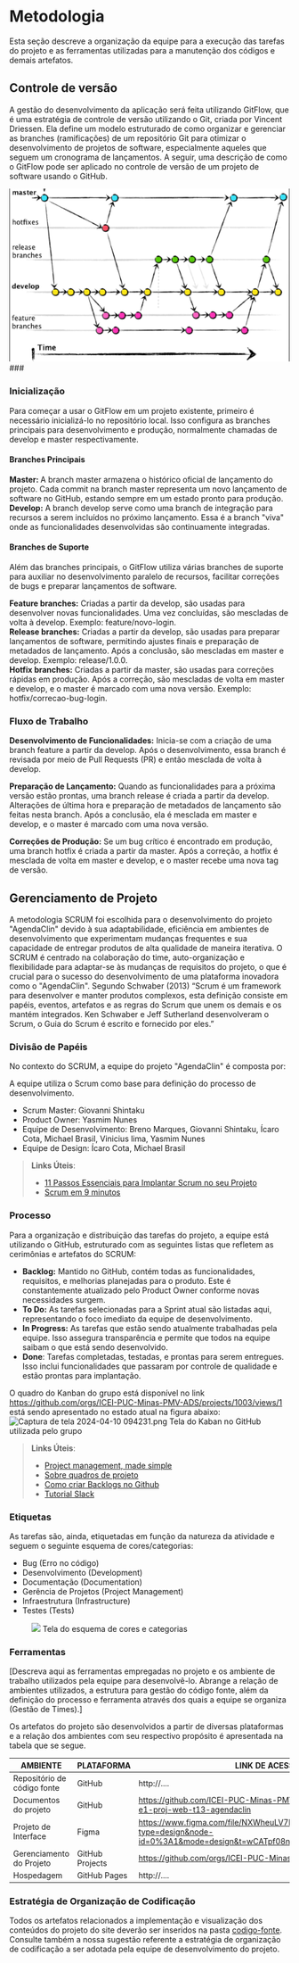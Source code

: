 
# Metodologia

Esta seção descreve a organização da equipe para a execução das tarefas do projeto e as ferramentas utilizadas para a manutenção dos códigos e demais artefatos.


## Controle de versão
A gestão do desenvolvimento da aplicação será feita utilizando
GitFlow, que é uma estratégia de controle de versão 
utilizando o Git, criada por Vincent Driessen. Ela define um modelo estruturado de como organizar e gerenciar as 
branches (ramificações) de um repositório Git para otimizar o desenvolvimento de projetos de software,
especialmente aqueles que seguem um cronograma de lançamentos.
A seguir, uma descrição de como o GitFlow pode ser aplicado no controle de versão de um projeto de software usando o GitHub.

![img_7.png](img_7.png)###


### Inicialização

Para começar a usar o GitFlow em um projeto existente, primeiro é necessário inicializá-lo no repositório local. Isso configura as branches principais para desenvolvimento e produção, normalmente chamadas de develop e master respectivamente.

#### Branches Principais

<b> Master: </b> A branch master armazena o histórico oficial de lançamento do projeto. Cada commit na branch master 
representa um novo lançamento de software no GitHub, estando sempre em um estado pronto para produção.<br>
<b> Develop:</b> A branch develop serve como uma branch de integração para recursos a serem incluídos no próximo 
lançamento.
Essa é a branch "viva" onde as funcionalidades desenvolvidas são continuamente integradas.

#### Branches de Suporte

Além das branches principais, o GitFlow utiliza várias branches de suporte para auxiliar no desenvolvimento paralelo de recursos, facilitar correções de bugs e preparar lançamentos de software.

<b>Feature branches:</b> Criadas a partir da develop, são usadas para desenvolver novas funcionalidades. Uma vez 
concluídas, são mescladas de volta à develop. Exemplo: feature/novo-login. <br>
<b>Release branches:</b> Criadas a partir da develop, são usadas para preparar lançamentos de software, permitindo 
ajustes finais e preparação de metadados de lançamento. Após a conclusão, são mescladas em master e develop. Exemplo: release/1.0.0.
<br><b>Hotfix branches:</b> Criadas a partir da master, são usadas para correções rápidas em produção. Após a correção, são 
mescladas de volta em master e develop, e o master é marcado com uma nova versão. Exemplo: hotfix/correcao-bug-login.

### Fluxo de Trabalho

<b>Desenvolvimento de Funcionalidades:</b> Inicia-se com a criação de uma branch feature a partir da develop. Após o 
desenvolvimento, essa branch é revisada por meio de Pull Requests (PR) e então mesclada de volta à develop.

<b>Preparação de Lançamento:</b> Quando as funcionalidades para a próxima versão estão prontas, uma branch release é 
criada a partir da develop. Alterações de última hora e preparação de metadados de lançamento são feitas nesta branch. Após a conclusão, ela é mesclada em master e develop, e o master é marcado com uma nova versão.

<b>Correções de Produção:</b> Se um bug crítico é encontrado em produção, uma branch hotfix é criada a partir da master. Após a correção, a hotfix é mesclada de volta em master e develop, e o master recebe uma nova tag de versão.

## Gerenciamento de Projeto
A metodologia SCRUM foi escolhida para o desenvolvimento do projeto "AgendaClin" devido à sua adaptabilidade, eficiência em ambientes de desenvolvimento que experimentam mudanças frequentes e sua capacidade de entregar produtos de alta qualidade de maneira iterativa. O SCRUM é centrado na colaboração do time, auto-organização e flexibilidade para adaptar-se às mudanças de requisitos do projeto, o que é crucial para o sucesso do desenvolvimento de uma plataforma inovadora como o "AgendaClin". Segundo Schwaber (2013)
“Scrum é um framework para desenvolver e manter produtos complexos, esta definição consiste em papéis, eventos, artefatos e as regras do Scrum que unem os demais e os mantém integrados. Ken Schwaber e Jeff Sutherland desenvolveram o Scrum, o Guia do Scrum é escrito e fornecido por eles.”

### Divisão de Papéis
No contexto do SCRUM, a equipe do projeto "AgendaClin" é composta por:

A equipe utiliza o Scrum como base para definição do processo de desenvolvimento.

- Scrum Master: Giovanni Shintaku
- Product Owner: Yasmim Nunes
- Equipe de Desenvolvimento: Breno Marques, Giovanni Shintaku, Ícaro Cota, Michael  Brasil, Vinicius lima, Yasmim Nunes
- Equipe de Design: Ícaro Cota, Michael  Brasil

> **Links Úteis**:
> - [11 Passos Essenciais para Implantar Scrum no seu 
> Projeto](https://mindmaster.com.br/scrum-11-passos/)
> - [Scrum em 9 minutos](https://www.youtube.com/watch?v=XfvQWnRgxG0)

### Processo

Para a organização e distribuição das tarefas do projeto, a equipe está utilizando o GitHub, estruturado com as seguintes listas que refletem as cerimônias e artefatos do SCRUM:

- <b>Backlog:</b> Mantido no GitHub, contém todas as funcionalidades, requisitos, e melhorias planejadas para o produto. 
  Este é constantemente atualizado pelo Product Owner conforme novas necessidades surgem.  
- <b>To Do:</b> As tarefas selecionadas para a Sprint atual são listadas aqui, representando o foco imediato da equipe de desenvolvimento.
- <b>In Progress:</b> As tarefas que estão sendo atualmente trabalhadas pela equipe. Isso assegura transparência e permite 
  que todos na equipe saibam o que está sendo desenvolvido. 
- <b>Done</b>: Tarefas completadas, testadas, e prontas para serem entregues. Isso inclui funcionalidades que 
  passaram por controle de qualidade e estão prontas para implantação. <br>

O quadro do Kanban do grupo está disponível no link https://github.com/orgs/ICEI-PUC-Minas-PMV-ADS/projects/1003/views/1
está sendo apresentado no estado atual na figura abaixo:
![Captura de tela 2024-04-10 094231.png](..%2F..%2F..%2F..%2F..%2FDownloads%2FCaptura%20de%20tela%202024-04-10%20094231.png)
Tela do Kaban no GitHub utilizada pelo grupo

> **Links Úteis**:
> - [Project management, made simple](https://github.com/features/project-management/)
> - [Sobre quadros de projeto](https://docs.github.com/pt/github/managing-your-work-on-github/about-project-boards)
> - [Como criar Backlogs no Github](https://www.youtube.com/watch?v=RXEy6CFu9Hk)
> - [Tutorial Slack](https://slack.com/intl/en-br/)


### Etiquetas
<p>As tarefas são, ainda, etiquetadas em função da natureza da atividade e seguem o seguinte esquema de cores/categorias:</p>

<ul>
  <li>Bug (Erro no código)</li>
  <li>Desenvolvimento (Development)</li>
  <li>Documentação (Documentation)</li>
  <li>Gerência de Projetos (Project Management)</li>
  <li>Infraestrutura (Infrastructure)</li>
  <li>Testes (Tests)</li>
</ul>

<figure> 
  <img src="https://user-images.githubusercontent.com/100447878/164068979-9eed46e1-9b44-461e-ab88-c2388e6767a1.png"
    <figcaption> Tela do esquema de cores e categorias</figcaption>
</figure>
  
### Ferramentas

[Descreva aqui as ferramentas empregadas no projeto e os ambiente de trabalho utilizados pela  equipe para desenvolvê-lo. Abrange a relação de ambientes utilizados, a estrutura para gestão do código fonte, além da definição do processo e ferramenta através dos quais a equipe se organiza (Gestão de Times).]

Os artefatos do projeto são desenvolvidos a partir de diversas plataformas e a relação dos ambientes com seu respectivo propósito é apresentada na tabela que se segue.

| AMBIENTE                            | PLATAFORMA                         | LINK DE ACESSO                         |
|-------------------------------------|------------------------------------|----------------------------------------|
| Repositório de código fonte         | GitHub                             | http://....                            |
| Documentos do projeto               | GitHub                             | https://github.com/ICEI-PUC-Minas-PMV-ADS/pmv-ads-2024-1-e1-proj-web-t13-agendaclin                           |
| Projeto de Interface                | Figma                              | https://www.figma.com/file/NXWheuLV7lRZKXkaibOAVK/AgendaClin?type=design&node-id=0%3A1&mode=design&t=wCATpf08njL16Vfl-1                           |
| Gerenciamento do Projeto            | GitHub Projects                    | https://github.com/orgs/ICEI-PUC-Minas-PMV-ADS/projects/1003                            |
| Hospedagem                          | GitHub Pages                       | http://....                            |


### Estratégia de Organização de Codificação 

Todos os artefatos relacionados a implementação e visualização dos conteúdos do projeto do site deverão ser inseridos na pasta [codigo-fonte](http://https://github.com/ICEI-PUC-Minas-PMV-ADS/WebApplicationProject-Template-v2/tree/main/codigo-fonte). Consulte também a nossa sugestão referente a estratégia de organização de codificação a ser adotada pela equipe de desenvolvimento do projeto.
